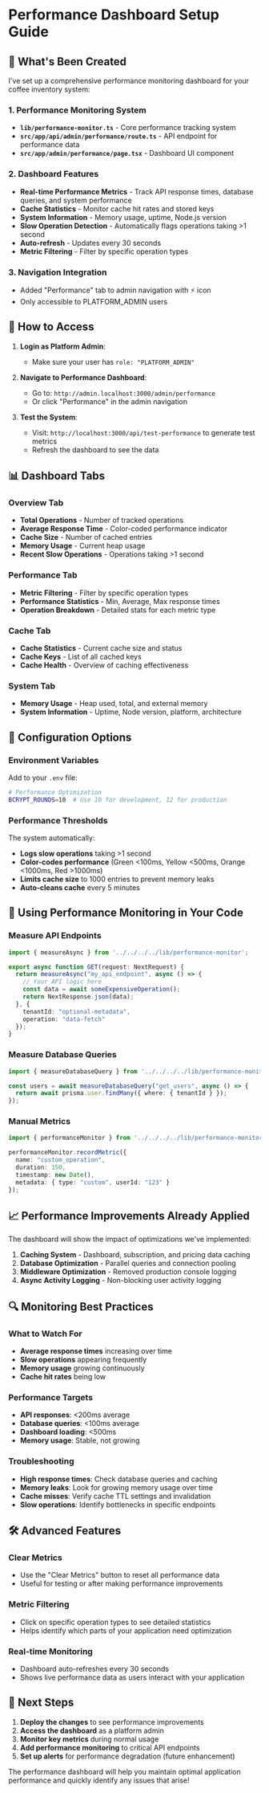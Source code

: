 # Performance Dashboard Setup Guide

## 🚀 What's Been Created

I've set up a comprehensive performance monitoring dashboard for your coffee inventory system:

### **1. Performance Monitoring System**
- **`lib/performance-monitor.ts`** - Core performance tracking system
- **`src/app/api/admin/performance/route.ts`** - API endpoint for performance data
- **`src/app/admin/performance/page.tsx`** - Dashboard UI component

### **2. Dashboard Features**
- **Real-time Performance Metrics** - Track API response times, database queries, and system performance
- **Cache Statistics** - Monitor cache hit rates and stored keys
- **System Information** - Memory usage, uptime, Node.js version
- **Slow Operation Detection** - Automatically flags operations taking >1 second
- **Auto-refresh** - Updates every 30 seconds
- **Metric Filtering** - Filter by specific operation types

### **3. Navigation Integration**
- Added "Performance" tab to admin navigation with ⚡ icon
- Only accessible to PLATFORM_ADMIN users

## 🎯 How to Access

1. **Login as Platform Admin**:
   - Make sure your user has `role: "PLATFORM_ADMIN"`
   
2. **Navigate to Performance Dashboard**:
   - Go to: `http://admin.localhost:3000/admin/performance`
   - Or click "Performance" in the admin navigation

3. **Test the System**:
   - Visit: `http://localhost:3000/api/test-performance` to generate test metrics
   - Refresh the dashboard to see the data

## 📊 Dashboard Tabs

### **Overview Tab**
- **Total Operations** - Number of tracked operations
- **Average Response Time** - Color-coded performance indicator
- **Cache Size** - Number of cached entries
- **Memory Usage** - Current heap usage
- **Recent Slow Operations** - Operations taking >1 second

### **Performance Tab**
- **Metric Filtering** - Filter by specific operation types
- **Performance Statistics** - Min, Average, Max response times
- **Operation Breakdown** - Detailed stats for each metric type

### **Cache Tab**
- **Cache Statistics** - Current cache size and status
- **Cache Keys** - List of all cached keys
- **Cache Health** - Overview of caching effectiveness

### **System Tab**
- **Memory Usage** - Heap used, total, and external memory
- **System Information** - Uptime, Node version, platform, architecture

## 🔧 Configuration Options

### **Environment Variables**
Add to your `.env` file:
```bash
# Performance Optimization
BCRYPT_ROUNDS=10  # Use 10 for development, 12 for production
```

### **Performance Thresholds**
The system automatically:
- **Logs slow operations** taking >1 second
- **Color-codes performance** (Green <100ms, Yellow <500ms, Orange <1000ms, Red >1000ms)
- **Limits cache size** to 1000 entries to prevent memory leaks
- **Auto-cleans cache** every 5 minutes

## 🚀 Using Performance Monitoring in Your Code

### **Measure API Endpoints**
```typescript
import { measureAsync } from '../../../../lib/performance-monitor';

export async function GET(request: NextRequest) {
  return measureAsync("my_api_endpoint", async () => {
    // Your API logic here
    const data = await someExpensiveOperation();
    return NextResponse.json(data);
  }, { 
    tenantId: "optional-metadata",
    operation: "data-fetch" 
  });
}
```

### **Measure Database Queries**
```typescript
import { measureDatabaseQuery } from '../../../../lib/performance-monitor';

const users = await measureDatabaseQuery("get_users", async () => {
  return await prisma.user.findMany({ where: { tenantId } });
});
```

### **Manual Metrics**
```typescript
import { performanceMonitor } from '../../../../lib/performance-monitor';

performanceMonitor.recordMetric({
  name: "custom_operation",
  duration: 150,
  timestamp: new Date(),
  metadata: { type: "custom", userId: "123" }
});
```

## 📈 Performance Improvements Already Applied

The dashboard will show the impact of optimizations we've implemented:

1. **Caching System** - Dashboard, subscription, and pricing data caching
2. **Database Optimization** - Parallel queries and connection pooling
3. **Middleware Optimization** - Removed production console logging
4. **Async Activity Logging** - Non-blocking user activity logging

## 🔍 Monitoring Best Practices

### **What to Watch For**
- **Average response times** increasing over time
- **Slow operations** appearing frequently
- **Memory usage** growing continuously
- **Cache hit rates** being low

### **Performance Targets**
- **API responses**: <200ms average
- **Database queries**: <100ms average
- **Dashboard loading**: <500ms
- **Memory usage**: Stable, not growing

### **Troubleshooting**
- **High response times**: Check database queries and caching
- **Memory leaks**: Look for growing memory usage over time
- **Cache misses**: Verify cache TTL settings and invalidation
- **Slow operations**: Identify bottlenecks in specific endpoints

## 🛠️ Advanced Features

### **Clear Metrics**
- Use the "Clear Metrics" button to reset all performance data
- Useful for testing or after making performance improvements

### **Metric Filtering**
- Click on specific operation types to see detailed statistics
- Helps identify which parts of your application need optimization

### **Real-time Monitoring**
- Dashboard auto-refreshes every 30 seconds
- Shows live performance data as users interact with your application

## 🎉 Next Steps

1. **Deploy the changes** to see performance improvements
2. **Access the dashboard** as a platform admin
3. **Monitor key metrics** during normal usage
4. **Add performance monitoring** to critical API endpoints
5. **Set up alerts** for performance degradation (future enhancement)

The performance dashboard will help you maintain optimal application performance and quickly identify any issues that arise!
